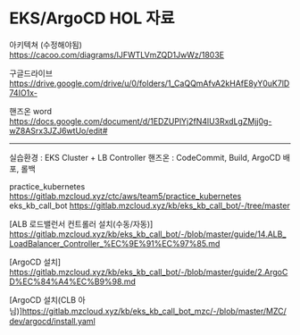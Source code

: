 # EKS/ArgoCD HOL 자료

아키텍쳐 (수정해야됨)
https://cacoo.com/diagrams/lJFWTLVmZQD1JwWz/1803E

구글드라이브
https://drive.google.com/drive/u/0/folders/1_CaQQmAfvA2kHAfE8yY0uK7lD74IO1x-

핸즈온 word
https://docs.google.com/document/d/1EDZUPlYj2fN4lU3RxdLgZMjj0g-wZ8ASrx3JZJ6wtUo/edit#

--------------------
실습환경 : EKS Cluster + LB Controller
핸즈온 : CodeCommit, Build, ArgoCD 배포, 롤백

practice_kubernetes https://gitlab.mzcloud.xyz/ctc/aws/team5/practice_kubernetes  
eks_kb_call_bot https://gitlab.mzcloud.xyz/kb/eks_kb_call_bot/-/tree/master

[ALB 로드밸런서 컨트롤러 설치(수동/자동)]
https://gitlab.mzcloud.xyz/kb/eks_kb_call_bot/-/blob/master/guide/14.ALB_LoadBalancer_Controller_%EC%9E%91%EC%97%85.md

[ArgoCD 설치] https://gitlab.mzcloud.xyz/kb/eks_kb_call_bot/-/blob/master/guide/2.ArgoCD%EC%84%A4%EC%B9%98.md

[ArgoCD 설치(CLB 아님)]https://gitlab.mzcloud.xyz/kb/eks_kb_call_bot_mzc/-/blob/master/MZC/dev/argocd/install.yaml
